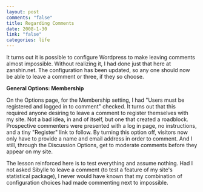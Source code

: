 ```yaml
--- 
layout: post
comments: "false"
title: Regarding Comments
date: 2008-1-30
link: "false"
categories: life
---
```

It turns out it is possible to configure Wordpress to make leaving comments almost impossible.  Without realizing it, I had done just that here at zanshin.net.  The configuration has been updated, so any one should now be able to leave a comment or three, if they so choose.

<strong>General Options: Membership</strong>

On the Options page, for the Membership setting, I had "Users must be registered and logged in to comment" checked.  It turns out that this required anyone desiring to leave a comment to register themselves with my site.  Not a bad idea, in and of itself, but one that created a roadblock.  Prospective commenters were presented with a log in page, no instructions, and a tiny "Register" link to follow.  By turning this option off, visitors now only have to provide a name and email address in order to comment.  And I still, through the Discussion Options, get to moderate comments before they appear on my site.

The lesson reinforced here is to test everything and assume nothing.  Had I not asked Sibylle to leave a comment (to test a feature of my site's statistical package), I never would have known that my combination of configuration choices had made commenting next to impossible.
